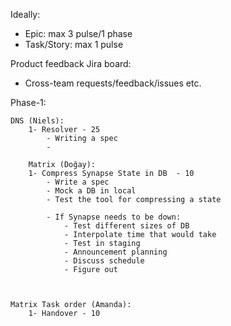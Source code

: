 Ideally:
- Epic: max 3 pulse/1 phase
- Task/Story: max 1 pulse

Product feedback Jira board:
- Cross-team requests/feedback/issues etc.

Phase-1:

	DNS (Niels):
		1- Resolver - 25
			- Writing a spec
			- 

		Matrix (Doğay):
		1- Compress Synapse State in DB  - 10
			- Write a spec
			- Mock a DB in local
			- Test the tool for compressing a state
			
			- If Synapse needs to be down:
				- Test different sizes of DB
				- Interpolate time that would take
				- Test in staging
				- Announcement planning
				- Discuss schedule
				- Figure out
		
		 
	
	Matrix Task order (Amanda): 
		1- Handover - 10
	